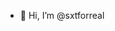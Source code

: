 - 👋 Hi, I’m @sxtforreal

<!---
sxtforreal/sxtforreal is a ✨ special ✨ repository because its `README.md` (this file) appears on your GitHub profile.
You can click the Preview link to take a look at your changes.
--->
